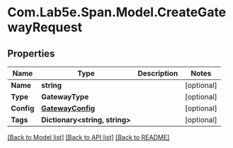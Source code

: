 # Com.Lab5e.Span.Model.CreateGatewayRequest

## Properties

Name | Type | Description | Notes
------------ | ------------- | ------------- | -------------
**Name** | **string** |  | [optional] 
**Type** | **GatewayType** |  | [optional] 
**Config** | [**GatewayConfig**](GatewayConfig.md) |  | [optional] 
**Tags** | **Dictionary&lt;string, string&gt;** |  | [optional] 

[[Back to Model list]](../README.md#documentation-for-models) [[Back to API list]](../README.md#documentation-for-api-endpoints) [[Back to README]](../README.md)

